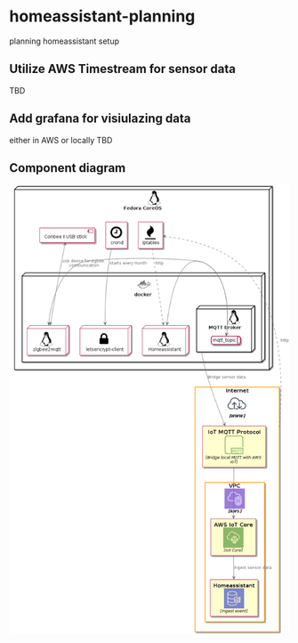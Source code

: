 # homeassistant-planning
planning homeassistant setup

## Utilize AWS Timestream for sensor data
TBD

## Add grafana for visiulazing data
either in AWS or locally
TBD

## Component diagram
![architecture](https://github.com/poear/homeassistant-planning/blob/main/architecture.png?raw=true)
